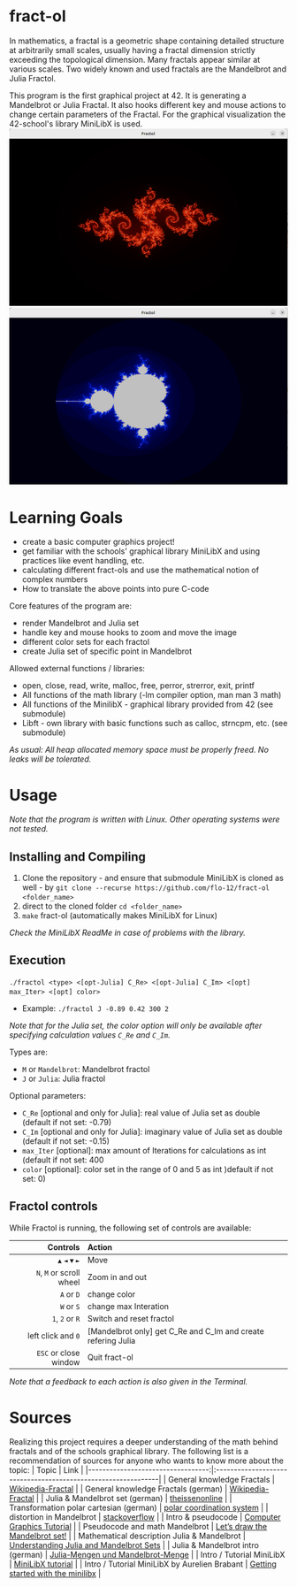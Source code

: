 # fract-ol
In mathematics, a fractal is a geometric shape containing detailed structure at arbitrarily small scales, usually having a fractal dimension strictly exceeding the topological dimension. Many fractals appear similar at various scales. Two widely known and used fractals are the Mandelbrot and Julia Fractol.

This program is the first graphical project at 42. It is generating a Mandelbrot or Julia Fractal. It also hooks different key and mouse actions to change certain parameters of the Fractal. For the graphical visualization the 42-school's library MiniLibX is used.
![Screenshot Julia-Set in red with default values](https://github.com/flo-12/fract-ol/blob/main/Screenshots/Julia_default_red.png)
![Screenshot Mandelbrot-Set in blue](https://github.com/flo-12/fract-ol/blob/main/Screenshots/Mandelbrot_default_blue.png)


# Learning Goals
- create a basic computer graphics project!
- get familiar with the schools' graphical library MiniLibX and using practices like event handling, etc.
- calculating different fract-ols and use the mathematical notion of complex numbers
- How to translate the above points into pure C-code

Core features of the program are:
- render Mandelbrot and Julia set
- handle key and mouse hooks to zoom and move the image
- different color sets for each fractol
- create Julia set of specific point in Mandelbrot

Allowed external functions / libraries:
- open, close, read, write, malloc, free, perror, strerror, exit, printf
- All functions of the math library (-lm compiler option, man man 3 math)
- All functions of the MinilibX - graphical library provided from 42 (see submodule)
- Libft - own library with basic functions such as calloc, strncpm, etc. (see submodule)

 _As usual: All heap allocated memory space must be properly freed. No leaks will be tolerated._


# Usage
*Note that the program is written with Linux. Other operating systems were not tested.*


## Installing and Compiling
1) Clone the repository - and ensure that submodule MiniLibX is cloned as well - by ```git clone --recurse https://github.com/flo-12/fract-ol <folder_name>```
2) direct to the cloned folder ```cd <folder_name>```
4) ```make``` fract-ol (automatically makes MiniLibX for Linux)

*Check the MiniLibX ReadMe in case of problems with the library.*

## Execution
```./fractol <type> <[opt-Julia] C_Re> <[opt-Julia] C_Im> <[opt] max_Iter> <[opt] color>```
* Example: ```./fractol J -0.89 0.42 300 2```

*Note that for the Julia set, the color option will only be available after specifying calculation values ```C_Re``` and ```C_Im```.*

Types are:
* ```M``` or ```Mandelbrot```: Mandelbrot fractol
* ```J``` or ```Julia```: Julia fractol

Optional parameters:
* ```C_Re``` [optional and only for Julia]: real value of Julia set as double (default if not set: -0.79)
* ```C_Im``` [optional and only for Julia]: imaginary value of Julia set as double (default if not set: -0.15)
* ```max_Iter``` [optional]: max amount of Iterations for calculations as int (default if not set: 400
* ```color``` [optional]: color set in the range of 0 and 5 as int )default if not set: 0)

## Fractol controls
While Fractol is running, the following set of controls are available:

| Controls                         | Action                                                        |
|---------------------------------:|:--------------------------------------------------------------|
| ```▲``` ```◄``` ```▼``` ```►```  | Move                                                          |
| ```N```, ```M``` or scroll wheel | Zoom in and out                                               |
| ```A``` or ```D```               | change color                                                  |
| ```W``` or ```S```               | change max Interation                                         |
| ```1```, ```2``` or ```R```      | Switch and reset fractol                                      |
| left click and ```0```           | [Mandelbrot only] get C_Re and C_Im and create refering Julia |
| ```ESC``` or close window        | Quit fract-ol                                                 |

*Note that a feedback to each action is also given in the Terminal.*


# Sources
Realizing this project requires a deeper understanding of the math behind fractals and of the schools graphical library. The following list is a recommendation of sources for anyone who wants to know more about the topic:
| Topic								| Link                                                        	|
|----------------------------------:|:--------------------------------------------------------------|
| General knowledge Fractals	| [Wikipedia-Fractal](https://en.wikipedia.org/wiki/Fractal) |
| General knowledge Fractals (german)	| [Wikipedia-Fractal](https://de.wikipedia.org/wiki/Fraktal) |
| Julia & Mandelbrot set (german) | [theissenonline](http://theissenonline.de/Mathematik/JuliaMandelbrotNeu.pdf) |
| Transformation polar cartesian (german) | [polar coordination system](https://www.lernhelfer.de/schuelerlexikon/mathematik-abitur/artikel/polarkoordinatensystem#) |
| distortion in Mandelbrot | [stackoverflow](https://stackoverflowteams.com/c/42network/questions/1181) |
| Intro & pseudocode | [Computer Graphics Tutorial](https://lodev.org/cgtutor/juliamandelbrot.html) |
| Pseudocode and math Mandelbrot | [Let’s draw the Mandelbrot set!](https://jonisalonen.com/2013/lets-draw-the-mandelbrot-set/) |
| Mathematical description Julia & Mandelbrot | [Understanding Julia and Mandelbrot Sets](http://www.karlsims.com/julia.html) |
| Julia & Mandelbrot intro (german) | [Julia-Mengen und Mandelbrot-Menge](http://theissenonline.de/Mathematik/JuliaMandelbrotNeu.pdf) |
| Intro / Tutorial MiniLibX | [MiniLibX tutorial](https://harm-smits.github.io/42docs/libs/minilibx.html) |
| Intro / Tutorial MiniLibX by Aurelien Brabant | [Getting started with the minilibx](https://aurelienbrabant.fr/blog/getting-started-with-the-minilibx) |




